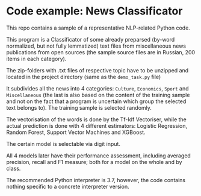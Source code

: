 # Code example: News Classificator
 
 
This repo contains a sample of a representative NLP-related Python code. 

This program is a Classificator of some already preparsed (by-word normalized, but not fully lemmatized) text files from miscellaneous news publications from open sources (the sample source files are in Russian, 200 items in each category). 

The zip-folders with .txt files of respective topic have to be unzipped and located in the project directory (same as the `demo_task.py` file) 

It subdivides all the news into 4 categories: `Culture`, `Economics`, `Sport` and `Miscellaneous` (the last is also based on the content of the training sample and not on the fact that a program is uncertain which group the selected text belongs to). The training sample is selected randomly.

The vectorisation of the words is done by the Tf-Idf Vectoriser, while the actual prediction is done with 4 different estimators: Logistic Regression, Random Forest, Support Vector Machines and XGBoost. 

The certain model is selectable via digit input. 

All 4 models later have their performance assessment, including averaged precision, recall and F1 measure; both for a model on the whole and by class. 

The  recommended Python interpreter is 3.7, however, the code contains nothing specific to a concrete interpreter version. 

